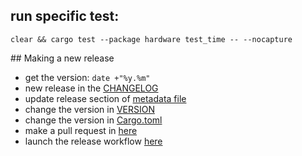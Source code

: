 ## run specific test:

```
clear && cargo test --package hardware test_time -- --nocapture
```

## Making a new release

- get the version: `date +"%y.%m"`
- new release in the [CHANGELOG](./CHANGELOG.md)
- update release section of [metadata file](./res/linux/metainfo.xml)
- change the version in [VERSION](./VERSION)
- change the version in [Cargo.toml](./Cargo.toml)
- make a pull request in [here](https://github.com/flathub/io.github.wiiznokes.fan-control)
- launch the release workflow [here](https://github.com/wiiznokes/fan-control/actions/workflows/release.yml) 
